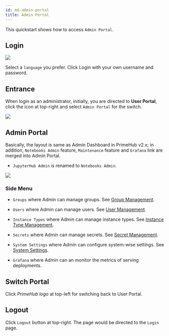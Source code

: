 ```yaml
---
id: md-admin-portal
title: Admin Portal
---
```


This quickstart shows how to access `Admin Portal`.

## Login

![](assets/login_1.png)

Select a `language` you prefer. Click Login with your own username and password.

## Entrance

When login as an administrator, initially, you are directed to **User Portal**, click the icon at top-right and select `Admin Portal` for the switch.

![](assets/v3-admin-entry.png)

## Admin Portal

Basically, the layout is same as Admin Dashboard in PrimeHub v2.x; in addition,  `Notebooks Admin` feature, `Maintenance` feature and `Grafana` link are merged into Admin Portal.

+ `JupyterHub Admin` is renamed to `Notebooks Admin`.

![](assets/md_admin_portal.png)

### Side Menu

+ `Groups` where Admin can manage groups. See [Group Management](../guide_manual/admin-group).

+ `Users` where Admin can manage users. See [User Management](../guide_manual/admin-user).

+ `Instance Types` where Admin can manage instance types. See [Instance Type Management](../guide_manual/admin-instancetype).

+ `Secrets` where Admin can manage secrets. See [Secret Management](../guide_manual/admin-secret).

+ `System Settings` where Admin can configure system-wise settings. See [System Settings](../guide_manual/admin-system).

+ `Grafana` where Admin can an monitor the metrics of serving deployments.

## Switch Portal

Click *PrimeHub logo* at top-left for switching back to User Portal.

## Logout

Click `Logout` button at top-right. The page would be directed to the `Login` page.
